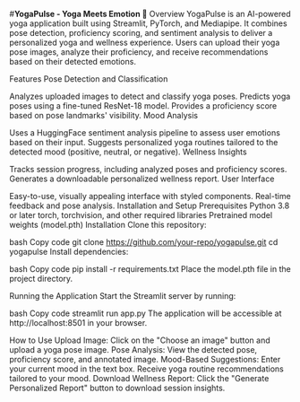 #**YogaPulse - Yoga Meets Emotion 🌸**
Overview
YogaPulse is an AI-powered yoga application built using Streamlit, PyTorch, and Mediapipe. It combines pose detection, proficiency scoring, and sentiment analysis to deliver a personalized yoga and wellness experience. Users can upload their yoga pose images, analyze their proficiency, and receive recommendations based on their detected emotions.

Features
Pose Detection and Classification

Analyzes uploaded images to detect and classify yoga poses.
Predicts yoga poses using a fine-tuned ResNet-18 model.
Provides a proficiency score based on pose landmarks' visibility.
Mood Analysis

Uses a HuggingFace sentiment analysis pipeline to assess user emotions based on their input.
Suggests personalized yoga routines tailored to the detected mood (positive, neutral, or negative).
Wellness Insights

Tracks session progress, including analyzed poses and proficiency scores.
Generates a downloadable personalized wellness report.
User Interface

Easy-to-use, visually appealing interface with styled components.
Real-time feedback and pose analysis.
Installation and Setup
Prerequisites
Python 3.8 or later
torch, torchvision, and other required libraries
Pretrained model weights (model.pth)
Installation
Clone this repository:

bash
Copy code
git clone https://github.com/your-repo/yogapulse.git
cd yogapulse
Install dependencies:

bash
Copy code
pip install -r requirements.txt
Place the model.pth file in the project directory.

Running the Application
Start the Streamlit server by running:

bash
Copy code
streamlit run app.py
The application will be accessible at http://localhost:8501 in your browser.

How to Use
Upload Image: Click on the "Choose an image" button and upload a yoga pose image.
Pose Analysis: View the detected pose, proficiency score, and annotated image.
Mood-Based Suggestions:
Enter your current mood in the text box.
Receive yoga routine recommendations tailored to your mood.
Download Wellness Report: Click the "Generate Personalized Report" button to download session insights.
